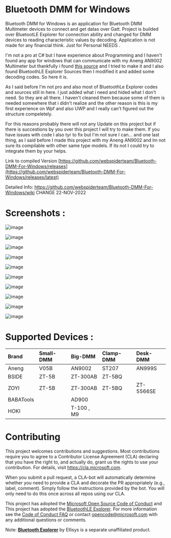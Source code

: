 # Bluetooth DMM for Windows 

Bluetooth DMM for Windows is an application for Bluetooth DMM Multimeter devices to connect and get datas over Gatt. Project is builded over BluetootLE Explorer for connection ability and changed for DMM devices to reading characteristic values by decoding. Application is not made for any financial think. Just for Personal NEEDS .

I'm not a pro at C# but I have experience about Programming and I haven't found any app for windows that can communicate with my Aneng AN9002 Multimeter but thankfully i found [this source](https://github.com/ludwich66/Bluetooth-DMM/wiki/Bluetooth-DMM-11-Byte-Data-Protocol) and I tried to make it and I also found BluetoothLE Explorer Sources then I modified it and added some decoding codes. So here it is. 

As I said before I'm not pro and also most of BluetoothLe Explorer codes and sources still in here. I just added what i need and hided what I don't need. So they are all there. I haven't cleaned them because some of them is needed somewhere that i didn't realize and the other reason is this is my first experience on Wpf and also UWP and I really can't figured out the structure compeletely. 

For this reasons probably there will not any Update on this project but if there is succestions by you over this project I will try to make them. If you have issues with code I also tyr to fix but I'm not sure I can... and one last thing, as I said before I made this project with my Aneng AN9002 and Im not sure its compilable with other same type models. If its not I could try to integrate them by your helps.

Link to compiled Version [https://github.com/webspiderteam/Bluetooth-DMM-For-Windows/releases](https://github.com/webspiderteam/Bluetooth-DMM-For-Windows/releases/latest)

Detailed Info: https://github.com/webspiderteam/Bluetooth-DMM-For-Windows/wiki  CHANGE 22-NOV-2022

# Screenshots :
![image](https://user-images.githubusercontent.com/12202733/213878342-bc5ebad9-2219-4b0c-a7c3-68234b268741.png)

![image](https://user-images.githubusercontent.com/12202733/213878556-d4757904-3075-4bf1-898d-de4daa37a4a2.png)

![image](https://user-images.githubusercontent.com/85828505/180449524-7202afc3-8935-4c3a-a38c-cc5b02f3ba2a.png)

![image](https://user-images.githubusercontent.com/85828505/180449697-e0b7e208-c608-40ab-8d4a-9258311977f9.png)

![image](https://user-images.githubusercontent.com/12202733/213878696-64f3eede-e59d-471c-bc2f-a64727eff2a1.png)

![image](https://user-images.githubusercontent.com/12202733/213880602-4740e381-434b-424e-a9c2-e3d632b00341.png)

![image](https://user-images.githubusercontent.com/12202733/213880631-cc251a16-aa6d-4d88-a94c-8158fa8f9093.png)

![image](https://user-images.githubusercontent.com/12202733/213878839-9d4de690-9065-4909-828c-7cc80ab7a69c.png)

![image](https://user-images.githubusercontent.com/12202733/213878854-979688e2-06bf-432d-95cc-90b077ad0a99.png)

![image](https://user-images.githubusercontent.com/12202733/213878862-7a2ce52c-acb5-4f39-8fda-16d92e261974.png)


# Supported Devices :

|Brand|Small-DMM|Big-DMM|Clamp-DMM|Desk-DMM|
|:--|:--|:--|:--|:--|
|Aneng | V05B  | AN9002     | ST207  | AN999S |
|BSIDE | ZT-5B | ZT-300AB | ZT-5BQ |        |
| ZOYI | ZT-5B | ZT-300AB | ZT-5BQ |ZT-5566SE|
|BABATools |   |AD900     |        |        |
|HOKI |  | T-100 , M9 |  |  |


# Contributing

This project welcomes contributions and suggestions.  Most contributions require you to agree to a
Contributor License Agreement (CLA) declaring that you have the right to, and actually do, grant us
the rights to use your contribution. For details, visit https://cla.microsoft.com.

When you submit a pull request, a CLA-bot will automatically determine whether you need to provide
a CLA and decorate the PR appropriately (e.g., label, comment). Simply follow the instructions
provided by the bot. You will only need to do this once across all repos using our CLA.

This project has adopted the [Microsoft Open Source Code of Conduct](https://opensource.microsoft.com/codeofconduct/) and
This project has adopted the [BluetoothLE Explorer](https://github.com/microsoft/BluetoothLEExplorer).
For more information see the [Code of Conduct FAQ](https://opensource.microsoft.com/codeofconduct/faq/) or
contact [opencode@microsoft.com](mailto:opencode@microsoft.com) with any additional questions or comments.

Note: **[Bluetooth Explorer](https://www.ellisys.com/products/bex400)** by Ellisys is a separate unaffiliated product.
